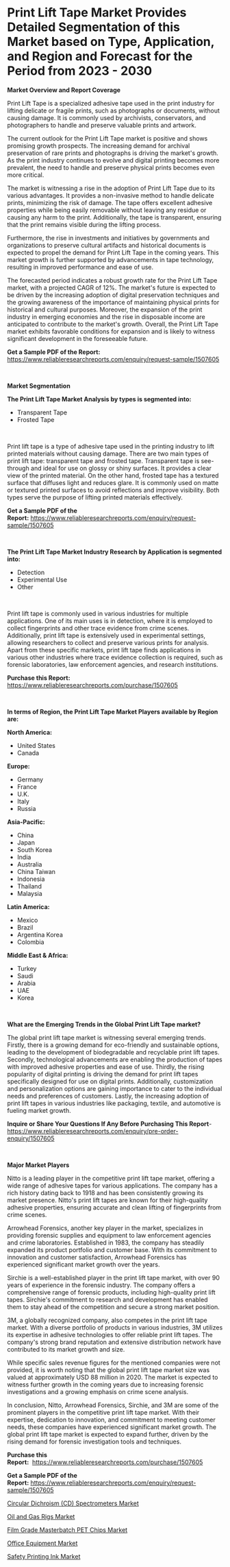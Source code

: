 <p><h1>Print Lift Tape Market Provides Detailed Segmentation of this Market based on Type, Application, and Region and Forecast for the Period from 2023 - 2030</h1></p><p><strong>Market Overview and Report Coverage</strong></p>
<p><p>Print Lift Tape is a specialized adhesive tape used in the print industry for lifting delicate or fragile prints, such as photographs or documents, without causing damage. It is commonly used by archivists, conservators, and photographers to handle and preserve valuable prints and artwork.</p><p>The current outlook for the Print Lift Tape market is positive and shows promising growth prospects. The increasing demand for archival preservation of rare prints and photographs is driving the market's growth. As the print industry continues to evolve and digital printing becomes more prevalent, the need to handle and preserve physical prints becomes even more critical.</p><p>The market is witnessing a rise in the adoption of Print Lift Tape due to its various advantages. It provides a non-invasive method to handle delicate prints, minimizing the risk of damage. The tape offers excellent adhesive properties while being easily removable without leaving any residue or causing any harm to the print. Additionally, the tape is transparent, ensuring that the print remains visible during the lifting process.</p><p>Furthermore, the rise in investments and initiatives by governments and organizations to preserve cultural artifacts and historical documents is expected to propel the demand for Print Lift Tape in the coming years. This market growth is further supported by advancements in tape technology, resulting in improved performance and ease of use.</p><p>The forecasted period indicates a robust growth rate for the Print Lift Tape market, with a projected CAGR of 12%. The market's future is expected to be driven by the increasing adoption of digital preservation techniques and the growing awareness of the importance of maintaining physical prints for historical and cultural purposes. Moreover, the expansion of the print industry in emerging economies and the rise in disposable income are anticipated to contribute to the market's growth. Overall, the Print Lift Tape market exhibits favorable conditions for expansion and is likely to witness significant development in the foreseeable future.</p></p>
<p><strong>Get a Sample PDF of the Report:</strong> <a href="https://www.reliableresearchreports.com/enquiry/request-sample/1507605">https://www.reliableresearchreports.com/enquiry/request-sample/1507605</a></p>
<p>&nbsp;</p>
<p><strong>Market Segmentation</strong></p>
<p><strong>The Print Lift Tape Market Analysis by types is segmented into:</strong></p>
<p><ul><li>Transparent Tape</li><li>Frosted Tape</li></ul></p>
<p>&nbsp;</p>
<p><p>Print lift tape is a type of adhesive tape used in the printing industry to lift printed materials without causing damage. There are two main types of print lift tape: transparent tape and frosted tape. Transparent tape is see-through and ideal for use on glossy or shiny surfaces. It provides a clear view of the printed material. On the other hand, frosted tape has a textured surface that diffuses light and reduces glare. It is commonly used on matte or textured printed surfaces to avoid reflections and improve visibility. Both types serve the purpose of lifting printed materials effectively.</p></p>
<p><strong>Get a Sample PDF of the Report:</strong>&nbsp;<a href="https://www.reliableresearchreports.com/enquiry/request-sample/1507605">https://www.reliableresearchreports.com/enquiry/request-sample/1507605</a></p>
<p>&nbsp;</p>
<p><strong>The Print Lift Tape Market Industry Research by Application is segmented into:</strong></p>
<p><ul><li>Detection</li><li>Experimental Use</li><li>Other</li></ul></p>
<p>&nbsp;</p>
<p><p>Print lift tape is commonly used in various industries for multiple applications. One of its main uses is in detection, where it is employed to collect fingerprints and other trace evidence from crime scenes. Additionally, print lift tape is extensively used in experimental settings, allowing researchers to collect and preserve various prints for analysis. Apart from these specific markets, print lift tape finds applications in various other industries where trace evidence collection is required, such as forensic laboratories, law enforcement agencies, and research institutions.</p></p>
<p><strong>Purchase this Report:</strong>&nbsp; <a href="https://www.reliableresearchreports.com/purchase/1507605">https://www.reliableresearchreports.com/purchase/1507605</a></p>
<p>&nbsp;</p>
<p><strong>In terms of Region, the Print Lift Tape Market Players available by Region are:</strong></p>
<p>
    <p> <strong> North America: </strong>
        <ul>
            <li>United States</li>
            <li>Canada</li>
        </ul>
        </p> 
    <p> <strong> Europe: </strong>
        <ul>
            <li>Germany</li>
            <li>France</li>
            <li>U.K.</li>
            <li>Italy</li>
            <li>Russia</li>
        </ul>
        </p> 
    <p> <strong> Asia-Pacific: </strong>
        <ul>
            <li>China</li>
            <li>Japan</li>
            <li>South Korea</li>
            <li>India</li>
            <li>Australia</li>
            <li>China Taiwan</li>
            <li>Indonesia</li>
            <li>Thailand</li>
            <li>Malaysia</li>
        </ul>
        </p> 
    <p> <strong> Latin America: </strong>
        <ul>
            <li>Mexico</li>
            <li>Brazil</li>
            <li>Argentina Korea</li>
            <li>Colombia</li>
        </ul>
        </p> 
    <p> <strong> Middle East & Africa: </strong>
        <ul>
            <li>Turkey</li>
            <li>Saudi</li>
            <li>Arabia</li>
            <li>UAE</li>
            <li>Korea</li>
        </ul>
    </p>
    </p>
<p>&nbsp;</p>
<p><strong>What are the Emerging Trends in the Global Print Lift Tape market?</strong></p>
<p><p>The global print lift tape market is witnessing several emerging trends. Firstly, there is a growing demand for eco-friendly and sustainable options, leading to the development of biodegradable and recyclable print lift tapes. Secondly, technological advancements are enabling the production of tapes with improved adhesive properties and ease of use. Thirdly, the rising popularity of digital printing is driving the demand for print lift tapes specifically designed for use on digital prints. Additionally, customization and personalization options are gaining importance to cater to the individual needs and preferences of customers. Lastly, the increasing adoption of print lift tapes in various industries like packaging, textile, and automotive is fueling market growth.</p></p>
<p><strong>Inquire or Share Your Questions If Any Before Purchasing This Report</strong>- <a href="https://www.reliableresearchreports.com/enquiry/pre-order-enquiry/1507605">https://www.reliableresearchreports.com/enquiry/pre-order-enquiry/1507605</a></p>
<p>&nbsp;</p>
<p><strong>Major Market Players</strong></p>
<p><p>Nitto is a leading player in the competitive print lift tape market, offering a wide range of adhesive tapes for various applications. The company has a rich history dating back to 1918 and has been consistently growing its market presence. Nitto's print lift tapes are known for their high-quality adhesive properties, ensuring accurate and clean lifting of fingerprints from crime scenes.</p><p>Arrowhead Forensics, another key player in the market, specializes in providing forensic supplies and equipment to law enforcement agencies and crime laboratories. Established in 1983, the company has steadily expanded its product portfolio and customer base. With its commitment to innovation and customer satisfaction, Arrowhead Forensics has experienced significant market growth over the years.</p><p>Sirchie is a well-established player in the print lift tape market, with over 90 years of experience in the forensic industry. The company offers a comprehensive range of forensic products, including high-quality print lift tapes. Sirchie's commitment to research and development has enabled them to stay ahead of the competition and secure a strong market position.</p><p>3M, a globally recognized company, also competes in the print lift tape market. With a diverse portfolio of products in various industries, 3M utilizes its expertise in adhesive technologies to offer reliable print lift tapes. The company's strong brand reputation and extensive distribution network have contributed to its market growth and size.</p><p>While specific sales revenue figures for the mentioned companies were not provided, it is worth noting that the global print lift tape market size was valued at approximately USD 88 million in 2020. The market is expected to witness further growth in the coming years due to increasing forensic investigations and a growing emphasis on crime scene analysis.</p><p>In conclusion, Nitto, Arrowhead Forensics, Sirchie, and 3M are some of the prominent players in the competitive print lift tape market. With their expertise, dedication to innovation, and commitment to meeting customer needs, these companies have experienced significant market growth. The global print lift tape market is expected to expand further, driven by the rising demand for forensic investigation tools and techniques.</p></p>
<p><strong>Purchase this Report:</strong>&nbsp;&nbsp;<a href="https://www.reliableresearchreports.com/purchase/1507605">https://www.reliableresearchreports.com/purchase/1507605</a></p>
<p></p>
<p><strong>Get a Sample PDF of the Report:</strong>&nbsp;<a href="https://www.reliableresearchreports.com/enquiry/request-sample/1507605">https://www.reliableresearchreports.com/enquiry/request-sample/1507605</a></p>
<p><p><a href="https://www.linkedin.com/pulse/circular-dichroism-cd-spectrometers-market-size-forecast/">Circular Dichroism (CD) Spectrometers Market</a></p><p><a href="https://medium.com/@lorimyers95/oil-and-gas-rigs-market-insight-market-trends-growth-forecasted-from-2023-to-2030-950fe552334d">Oil and Gas Rigs Market</a></p><p><a href="https://www.linkedin.com/pulse/film-grade-masterbatch-pet-chips-market-size-forecast/">Film Grade Masterbatch PET Chips Market</a></p><p><a href="https://medium.com/@kimberlymontgomery2004/office-equipment-market-opportunities-and-strategies-forecast-for-period-from-2023-2030-c0f3a5f0bf3a">Office Equipment Market</a></p><p><a href="https://www.linkedin.com/pulse/safety-printing-ink-market-size-forecast-2023-2030-researchergo/">Safety Printing Ink Market</a></p></p>